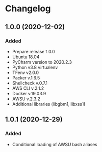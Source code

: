 # Changelog

## 1.0.0 (2020-12-02)

### Added

-   Prepare release 1.0.0
-   Ubuntu 18.04
-   PyCharm version to 2020.2.3
-   Python v3.8 virtualenv
-   TFenv v2.0.0
-   Packer v.1.6.5
-   Shellcheck v.0.7.1
-   AWS CLI v.2.1.2
-   Docker v.19.03.9
-   AWSU v.2.3.2
-   Additional libraries (libgbm1, libxss1)

## 1.0.1 (2020-12-29)

### Added

-   Conditional loading of AWSU bash aliases
